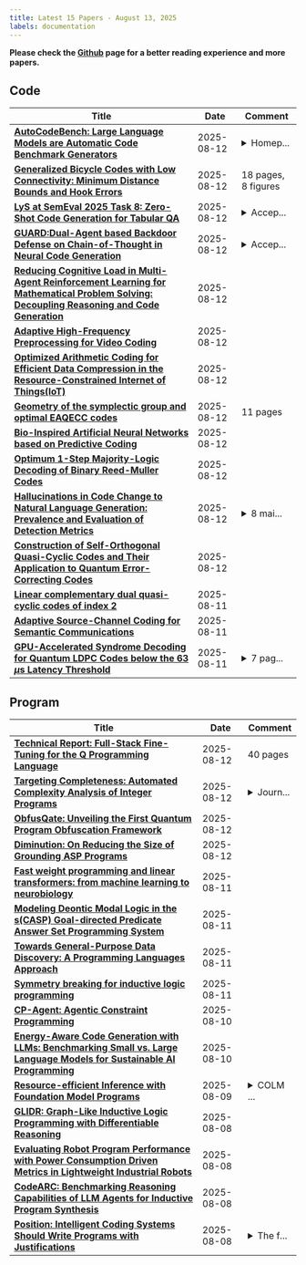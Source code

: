 ```yaml
---
title: Latest 15 Papers - August 13, 2025
labels: documentation
---
```

**Please check the [Github](https://github.com/zezhishao/MTS_Daily_ArXiv) page for a better reading experience and more papers.**

## Code
| **Title** | **Date** | **Comment** |
| --- | --- | --- |
| **[AutoCodeBench: Large Language Models are Automatic Code Benchmark Generators](http://arxiv.org/abs/2508.09101v1)** | 2025-08-12 | <details><summary>Homep...</summary><p>Homepage: https://autocodebench.github.io/</p></details> |
| **[Generalized Bicycle Codes with Low Connectivity: Minimum Distance Bounds and Hook Errors](http://arxiv.org/abs/2508.09082v1)** | 2025-08-12 | 18 pages, 8 figures |
| **[LyS at SemEval 2025 Task 8: Zero-Shot Code Generation for Tabular QA](http://arxiv.org/abs/2508.09012v1)** | 2025-08-12 | <details><summary>Accep...</summary><p>Accepted to SemEval 2025. Camera-ready version</p></details> |
| **[GUARD:Dual-Agent based Backdoor Defense on Chain-of-Thought in Neural Code Generation](http://arxiv.org/abs/2505.21425v3)** | 2025-08-12 | <details><summary>Accep...</summary><p>Accepted by SEKE 2025</p></details> |
| **[Reducing Cognitive Load in Multi-Agent Reinforcement Learning for Mathematical Problem Solving: Decoupling Reasoning and Code Generation](http://arxiv.org/abs/2508.08882v1)** | 2025-08-12 |  |
| **[Adaptive High-Frequency Preprocessing for Video Coding](http://arxiv.org/abs/2508.08849v1)** | 2025-08-12 |  |
| **[Optimized Arithmetic Coding for Efficient Data Compression in the Resource-Constrained Internet of Things(IoT)](http://arxiv.org/abs/2508.08840v1)** | 2025-08-12 |  |
| **[Geometry of the symplectic group and optimal EAQECC codes](http://arxiv.org/abs/2501.15465v2)** | 2025-08-12 | 11 pages |
| **[Bio-Inspired Artificial Neural Networks based on Predictive Coding](http://arxiv.org/abs/2508.08762v1)** | 2025-08-12 |  |
| **[Optimum 1-Step Majority-Logic Decoding of Binary Reed-Muller Codes](http://arxiv.org/abs/2508.08736v1)** | 2025-08-12 |  |
| **[Hallucinations in Code Change to Natural Language Generation: Prevalence and Evaluation of Detection Metrics](http://arxiv.org/abs/2508.08661v1)** | 2025-08-12 | <details><summary>8 mai...</summary><p>8 main pages, 5 figures</p></details> |
| **[Construction of Self-Orthogonal Quasi-Cyclic Codes and Their Application to Quantum Error-Correcting Codes](http://arxiv.org/abs/2507.17319v2)** | 2025-08-12 |  |
| **[Linear complementary dual quasi-cyclic codes of index 2](http://arxiv.org/abs/2504.09126v2)** | 2025-08-11 |  |
| **[Adaptive Source-Channel Coding for Semantic Communications](http://arxiv.org/abs/2508.07958v1)** | 2025-08-11 |  |
| **[GPU-Accelerated Syndrome Decoding for Quantum LDPC Codes below the 63 $μ$s Latency Threshold](http://arxiv.org/abs/2508.07879v1)** | 2025-08-11 | <details><summary>7 pag...</summary><p>7 pages, 3 figures, 1 table</p></details> |

## Program
| **Title** | **Date** | **Comment** |
| --- | --- | --- |
| **[Technical Report: Full-Stack Fine-Tuning for the Q Programming Language](http://arxiv.org/abs/2508.06813v2)** | 2025-08-12 | 40 pages |
| **[Targeting Completeness: Automated Complexity Analysis of Integer Programs](http://arxiv.org/abs/2412.01832v2)** | 2025-08-12 | <details><summary>Journ...</summary><p>Journal version of IJCAR'22 (arXiv:2205.08869) and FroCoS'23 (arXiv:2307.06921) papers</p></details> |
| **[ObfusQate: Unveiling the First Quantum Program Obfuscation Framework](http://arxiv.org/abs/2503.23785v2)** | 2025-08-12 |  |
| **[Diminution: On Reducing the Size of Grounding ASP Programs](http://arxiv.org/abs/2508.08633v1)** | 2025-08-12 |  |
| **[Fast weight programming and linear transformers: from machine learning to neurobiology](http://arxiv.org/abs/2508.08435v1)** | 2025-08-11 |  |
| **[Modeling Deontic Modal Logic in the s(CASP) Goal-directed Predicate Answer Set Programming System](http://arxiv.org/abs/2507.05519v6)** | 2025-08-11 |  |
| **[Towards General-Purpose Data Discovery: A Programming Languages Approach](http://arxiv.org/abs/2508.08074v1)** | 2025-08-11 |  |
| **[Symmetry breaking for inductive logic programming](http://arxiv.org/abs/2508.06263v2)** | 2025-08-11 |  |
| **[CP-Agent: Agentic Constraint Programming](http://arxiv.org/abs/2508.07468v1)** | 2025-08-10 |  |
| **[Energy-Aware Code Generation with LLMs: Benchmarking Small vs. Large Language Models for Sustainable AI Programming](http://arxiv.org/abs/2508.08332v1)** | 2025-08-10 |  |
| **[Resource-efficient Inference with Foundation Model Programs](http://arxiv.org/abs/2504.07247v2)** | 2025-08-09 | <details><summary>COLM ...</summary><p>COLM 2025 Main Conference Paper</p></details> |
| **[GLIDR: Graph-Like Inductive Logic Programming with Differentiable Reasoning](http://arxiv.org/abs/2508.06716v1)** | 2025-08-08 |  |
| **[Evaluating Robot Program Performance with Power Consumption Driven Metrics in Lightweight Industrial Robots](http://arxiv.org/abs/2508.06295v1)** | 2025-08-08 |  |
| **[CodeARC: Benchmarking Reasoning Capabilities of LLM Agents for Inductive Program Synthesis](http://arxiv.org/abs/2503.23145v2)** | 2025-08-08 |  |
| **[Position: Intelligent Coding Systems Should Write Programs with Justifications](http://arxiv.org/abs/2508.06017v1)** | 2025-08-08 | <details><summary>The f...</summary><p>The first two authors contributed equally to this work</p></details> |

